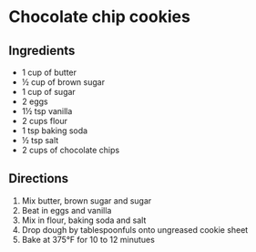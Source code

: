 # Chocolate chip cookies

## Ingredients
 * 1 cup of butter
 * ½ cup of brown sugar
 * 1 cup of sugar
 * 2 eggs
 * 1½ tsp vanilla
 * 2 cups flour
 * 1 tsp baking soda
 * ½ tsp salt
 * 2 cups of chocolate chips

## Directions
1. Mix butter, brown sugar and sugar
2. Beat in eggs and vanilla
3. Mix in flour, baking soda and salt
4. Drop dough by tablespoonfuls onto ungreased cookie sheet
5. Bake at 375°F for 10 to 12 minutues

